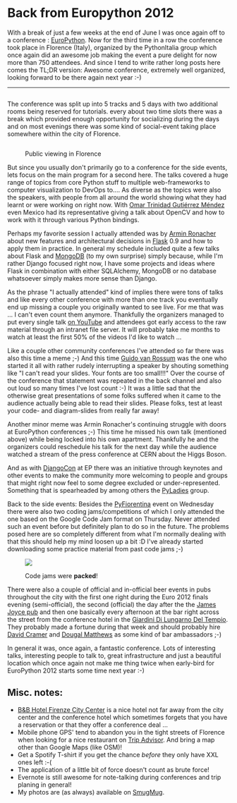 # Back from Europython 2012

With a break of just a few weeks at the end of June I was once again off to a conference : [EuroPython][ep]. Now for 
the third time in a row the conference took place in Florence (Italy), organized by the PythonItalia group which once 
again did an awesome job making the event a pure delight for now more than 750 attendees. And since I tend to write 
rather long posts here comes the TL;DR version: Awesome conference, extremely well organized, looking forward to be 
there again next year :-)

--------

<figure>
    <img src="http://photos.h10n.me/Conferences/EuroPython-2012/i-2jcWNzH/0/L/DSC4881-L.jpg" alt="" />
</figure>

The conference was split up into 5 tracks and 5 days with two additional rooms being reserved for tutorials. every 
about two time slots there was a break which provided enough opportunity for socializing during the days and on most 
evenings there was some kind of social-event taking place somewhere within the city of Florence.

<figure>
    <img src="http://photos.h10n.me/Conferences/EuroPython-2012/i-3QHF2tN/0/L/DSC4649-L.jpg" alt="" />
    <figcaption><p>Public viewing in Florence</p></figcaption>
</figure>

But since you usually don't primarily go to a conference for the side events, lets focus on the main program for a 
second here. The talks covered a huge range of topics from core Python stuff to multiple web-frameworks to computer 
visualization to DevOps to.... As diverse as the topics were also the speakers, with people from all around the world 
showing what they had learnt or were working on right now. With [Omar Trinidad Gutiérrez Méndez][ot]
even Mexico had its representative giving a talk about OpenCV and how to work with it through various Python bindings.

Perhaps my favorite session I actually attended was by [Armin Ronacher][ar] about new features 
and architectural decisions in [Flask][fl] 0.9 and how to apply them in practice. In general my 
schedule included quite a few talks about Flask and [MongoDB][mo] (to my own surprise) simply 
because, while I'm rather Django focused right now, I have some projects and ideas where Flask in combination with 
either SQLAlchemy, MongoDB or no database whatsoever simply makes more sense than Django.

As the phrase "I actually attended" kind of implies there were tons of talks and like every other conference with more 
than one track you eventually end up missing a couple you originally wanted to see live. For me that was ... I can't 
even count them anymore. Thankfully the organizers managed to put every single talk [on YouTube][yt]
and attendees got early access to the raw material through an intranet file server. It will probably take me months to 
watch at least the first 50% of the videos I'd like to watch ...

Like a couple other community conferences I've attended so far there was also this time a meme ;-) And this time [
Guido van Rossum][gr] was the one who started it all with rather rudely interrupting a speaker by shouting something 
like "I can't read your slides. Your fonts are too small!!!" Over the course of the conference that statement was 
repeated in the back channel and also out loud so many times I've lost count :-) It was a little sad that the 
otherwise great presentations of some folks suffered when it came to the audience actually being able to read their 
slides. Please folks, test at least your code- and diagram-slides from really far away!

Another minor meme was Armin Ronacher's continuing struggle with doors at EuroPython conferences ;-) This time he 
missed his own talk (mentioned above) while being locked into his own apartment. Thankfully he and the organizers 
could reschedule his talk for the next day while the audience watched a stream of the press conference at CERN about 
the Higgs Boson.

And as with [DjangoCon][djc] at EP there was an initiative through keynotes and other events to make the 
community more welcoming to people and groups that might right now feel to some degree excluded or under-represented. 
Something that is spearheaded by among others the [PyLadies][pl] group.

Back to the side events: Besides the [PyFiorentina][pf] event on Wednesday there were also two coding jams/competitions of 
which I only attended the one based on the Google Code Jam format on Thursday. Never attended such an event before but 
definitely plan to do so in the future. The problems posed here are so completely different from what I'm normally 
dealing with that this should help my mind loosen up a bit :D I've already started downloading some practice material 
from past code jams ;-)

<figure>
    <img src="http://photos.h10n.me/Conferences/EuroPython-2012/i-ckz4NZk/0/L/DSC4814-L.jpg" />
    <figcaption><p>Code jams were <strong>packed</strong>!</p></figcaption>
</figure>

There were also a couple of official and in-official beer events in pubs throughout the city with the first one right 
during the Euro 2012 finals evening (semi-official), the second (official) the day after the the [James Joyce pub][jjp] and then one basically every 
afternoon at the bar right across the street from the conference hotel in the [Giardini Di Lungarno Del Tempio][gi].
They probably made a fortune during that week and should probably hire [David Cramer][dc] and [Dougal Matthews][dm] as
some kind of bar ambassadors ;-)

In general it was, once again, a fantastic conference. Lots of interesting talks, interesting people to talk to, great 
infrastructure and just a beautiful location which once again not make me thing twice when early-bird for EuroPython 
2012 starts some time next year :-)

## Misc. notes:

* [B&B Hotel Firenze City Center][bb] is a nice hotel not far away from the city center and the conference hotel which 
  sometimes forgets that you have a reservation or that they offer a conference deal ...
* Mobile phone GPS' tend to abandon you in the tight streets of Florence when looking for a nice restaurant on [Trip 
  Advisor][ta]. And bring a map other than Google Maps (like OSM)!
* Get a Spotify T-shirt if you get the chance *before* they only have XXL ones left :-(
* The application of a little bit of force doesn't count as brute force!
* Evernote is still awesome for note-talking during conferences and trip planing in general!
* My photos are (as always) available on [SmugMug][sm].

[pf]: https://ep2012.europython.eu/blog/2011/05/18/pyfiorentina-legendary-steak
[jjp]: http://www.tripadvisor.com/Attraction_Review-g187895-d209472-Reviews-James_Joyce-Florence_Tuscany.html
[dm]: http://dougalmatthews.com/
[dc]: http://justcramer.com/
[ep]: https://ep2012.europython.eu/
[ot]: https://ep2012.europython.eu/conference/p/omar-trinidad-gutierrez-mendez
[fl]: http://flask.pocoo.org
[mo]: http://www.mongodb.org/
[ar]: http://lucumr.pocoo.org/
[pl]: http://pyladies.com/
[gi]: https://foursquare.com/v/giardini-di-lungarno-del-tempio/4c7ce6167a856dcb9651e3a7
[yt]: http://www.youtube.com/user/PythonItalia/videos?view=1
[gr]: http://www.python.org/~guido/
[djc]: http://2012.djangocon.eu/
[sm]: http://photos.h10n.me/Conferences/EuroPython-2012/23916356_98XWLq#!i=1940188499&k=WbzkNgn
[bb]: http://www.hotelbb.it/en/hotel-capitol-firenze/hotel
[ta]: http://www.tripadvisor.com/

